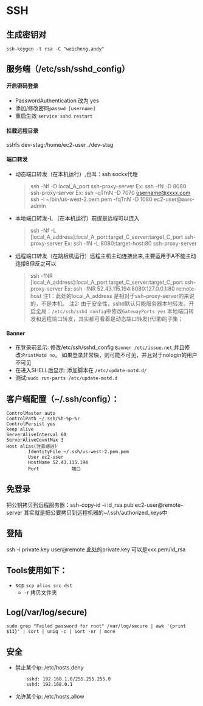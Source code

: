 # SSH
## 生成密钥对
`ssh-keygen -t rsa -C "weicheng.andy"`
## 服务端（/etc/ssh/sshd_config）
#### 开启密码登录
- PasswordAuthentication 改为 yes
- 添加/修改密码`passwd [username]`
- 重启生效 `service sshd restart`

#### 挂载远程目录
sshfs dev-stag:/home/ec2-user ./dev-stag
#### 端口转发
-   动态端口转发（在本机运行）,也叫：ssh socks代理
    >ssh -Nf -D local_A_port ssh-proxy-server
    Ex: ssh -fN -D 8080 ssh-proxy-server
    Ex: ssh -qTfnN -D 7070 username@xxxx.com
    ssh -i ~/bin/us-west-2.pem.pem -fqTnN -D 1080 ec2-user@aws-admin
-   本地端口转发-L （在本机运行）前提是远程可以连入
    >ssh -Nf -L [local_A_address]:local_A_port:target_C_server:target_C_port ssh-proxy-server
    Ex: ssh -fN -L 8080:target-host:80 ssh-proxy-server
-   远程端口转发（在跳板机运行）远程主机主动连接出来,主要运用于A不能主动连接B但反之可以
    >ssh -fNR [local_A_address]:local_A_port:target_C_server:target_C_port ssh-proxy-server
    Ex: ssh -fNR 52.43.115.194:8080:127.0.0.1:80  remote-host
    注1：此处的local_A_address 是相对于ssh-proxy-server的来说的，不是本机。
    注2: 由于安全性，sshd默认只能服务器本地转发。开启全局：`/etc/ssh/sshd_config`中修改`GatewayPorts yes`
    本地端口转发和远程端口转发，其实都可看着是动态端口转发(代理)的子集；
#### Banner
- 在登录前显示: 修改/etc/ssh/sshd_config `Banner /etc/issue.net`,并且修改:`PrintMotd no`。 如果登录非常快，则可能不可见，并且对于nologin的用户不可见
- 在进入SHELL后显示: 添加脚本在 `/etc/update-motd.d/`
- 测试:`sudo run-parts /etc/update-motd.d`
## 客户端配置（~/.ssh/config）：
    ControlMaster auto
    ControlPath ~/.ssh/%h-%p-%r
    ControlPersist yes
    keep alive
    ServerAliveInterval 60 
    ServerAliveCountMax 3 
    Host alias(注意缩进)
            IdentityFile ~/.ssh/us-west-2.pem.pem
            User ec2-user
            HostName 52.43.115.194
            Port            端口

## 免登录
把公钥拷贝到远程服务器：ssh-copy-id -i id_rsa.pub ec2-user@remote-server
其实就是把公要拷贝到远程机器的~/.ssh/authorized_keys中

## 登陆
ssh -i private.key user@remote
此处的private.key 可以是xxx.pem/id_rsa

## Tools使用如下：
- scp
    `scp alias src dst`
  -  -r 拷贝文件夹
  
## Log(/var/log/secure)
`sudo grep "Failed password for root" /var/log/secure | awk '{print $11}' | sort | uniq -c | sort -nr | more`
## 安全
- 禁止某个ip: /etc/hosts.deny
    ```/etc/hosts.deny
        sshd: 192.168.1.0/255.255.255.0
        sshd: 192.168.0.1
    ```
- 允许某个ip: /etc/hosts.allow

